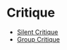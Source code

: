 # Critique

   * [Silent Critique](exercises/thoughtbot-silent-critique.md)
   * [Group Critique](exercises/thoughtbot-group-critique.md)